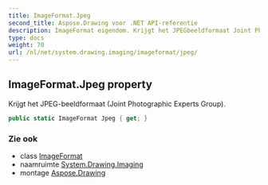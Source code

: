 ```yaml
---
title: ImageFormat.Jpeg
second_title: Aspose.Drawing voor .NET API-referentie
description: ImageFormat eigendom. Krijgt het JPEGbeeldformaat Joint Photographic Experts Group.
type: docs
weight: 70
url: /nl/net/system.drawing.imaging/imageformat/jpeg/
---
```

## ImageFormat.Jpeg property

Krijgt het JPEG-beeldformaat (Joint Photographic Experts Group).

```csharp
public static ImageFormat Jpeg { get; }
```

### Zie ook

* class [ImageFormat](../)
* naamruimte [System.Drawing.Imaging](../../imageformat/)
* montage [Aspose.Drawing](../../../)


